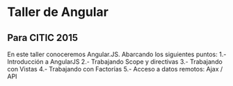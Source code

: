 # Taller de Angular
## Para CITIC 2015
En este taller conoceremos Angular.JS. Abarcando los siguientes puntos:
1.- Introducción a AngularJS
2.- Trabajando Scope y directivas
3.- Trabajando con Vistas
4.- Trabajando con Factorías
5.- Acceso a datos remotos: Ajax / API